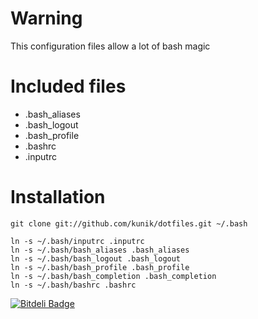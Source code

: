 Warning
=======
This configuration files allow a lot of bash magic

Included files
==============
* .bash_aliases
* .bash_logout
* .bash_profile
* .bashrc
* .inputrc

Installation
============

    git clone git://github.com/kunik/dotfiles.git ~/.bash

    ln -s ~/.bash/inputrc .inputrc
    ln -s ~/.bash/bash_aliases .bash_aliases
    ln -s ~/.bash/bash_logout .bash_logout
    ln -s ~/.bash/bash_profile .bash_profile
    ln -s ~/.bash/bash_completion .bash_completion
    ln -s ~/.bash/bashrc .bashrc


[![Bitdeli Badge](https://d2weczhvl823v0.cloudfront.net/kunik/dotfiles/trend.png)](https://bitdeli.com/free "Bitdeli Badge")

